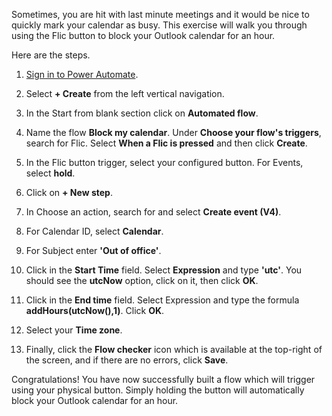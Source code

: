 Sometimes, you are hit with last minute meetings and it would be nice to
quickly mark your calendar as busy. This exercise will walk you through
using the Flic button to block your Outlook calendar for an hour.

Here are the steps.

1.  [Sign in to Power Automate](https://flow.microsoft.com/?azure-portal=true).

1.  Select **+ Create** from the left vertical navigation.

1.  In the Start from blank section click on **Automated flow**.

1.  Name the flow **Block my calendar**. Under **Choose your flow's triggers**, search for Flic. Select **When a Flic is pressed** and then click **Create**.

1.  In the Flic button trigger, select your configured button. For Events, select **hold**.

1.  Click on **+ New step**.

1.  In Choose an action, search for and select **Create event (V4)**.

1.  For Calendar ID, select **Calendar**.

1.  For Subject enter **'Out of office'**.

1. Click in the **Start Time** field. Select **Expression** and type **'utc'**. You should see the **utcNow** option, click on it, then click **OK**.

1. Click in the **End time** field. Select Expression and type the formula **addHours(utcNow(),1)**.  Click **OK**.

1. Select your **Time zone**.

1. Finally, click the **Flow checker** icon which is available at the top-right of the screen, and if there are no errors, click **Save**.

Congratulations! You have now successfully built a flow which will trigger using 
your physical button. Simply holding the button will automatically block your 
Outlook calendar for an hour.
